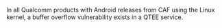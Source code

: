 In all Qualcomm products with Android releases from CAF using the Linux kernel, a buffer overflow vulnerability exists in a QTEE service.